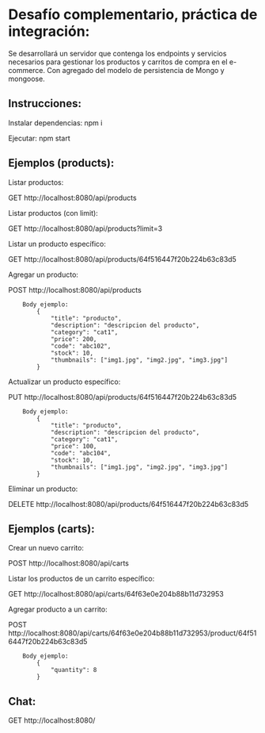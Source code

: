 # Desafío complementario, práctica de integración:

Se desarrollará un servidor que contenga los endpoints y servicios necesarios para gestionar los productos y carritos de compra en el e-commerce. Con agregado del modelo de persistencia de Mongo y mongoose.

## Instrucciones:

Instalar dependencias: npm i

Ejecutar: npm start

## Ejemplos (products):

Listar productos:

GET http://localhost:8080/api/products

Listar productos (con limit):

GET http://localhost:8080/api/products?limit=3

Listar un producto específico:

GET http://localhost:8080/api/products/64f516447f20b224b63c83d5

Agregar un producto:

POST http://localhost:8080/api/products

        Body ejemplo:
            {
                "title": "producto",
                "description": "descripcion del producto",
                "category": "cat1",
                "price": 200,
                "code": "abc102",
                "stock": 10,
                "thumbnails": ["img1.jpg", "img2.jpg", "img3.jpg"]
            }

Actualizar un producto específico:

PUT http://localhost:8080/api/products/64f516447f20b224b63c83d5

        Body ejemplo:
            {
                "title": "producto",
                "description": "descripcion del producto",
                "category": "cat1",
                "price": 100,
                "code": "abc104",
                "stock": 10,
                "thumbnails": ["img1.jpg", "img2.jpg", "img3.jpg"]
            }

Eliminar un producto:

DELETE http://localhost:8080/api/products/64f516447f20b224b63c83d5

## Ejemplos (carts):

Crear un nuevo carrito:

POST http://localhost:8080/api/carts

Listar los productos de un carrito específico:

GET http://localhost:8080/api/carts/64f63e0e204b88b11d732953

Agregar producto a un carrito:

POST http://localhost:8080/api/carts/64f63e0e204b88b11d732953/product/64f516447f20b224b63c83d5

        Body ejemplo:
            {
                "quantity": 8
            }

## Chat:

GET http://localhost:8080/
